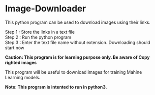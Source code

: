 # Image-Downloader
This python program can be used to download images using their links.

Step 1 : Store the links in a text file  
Step 2 : Run the python program  
Step 3 : Enter the text file name without extension. Downloading should start now  

**Caution: This program is for learning purpose only. Be aware of Copy righted images**

This program will be useful to download images for training Mahine Learning models.

**Note: This progrsm is intented to run in python3.**
